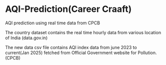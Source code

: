 # AQI-Prediction(Career Craaft)
 AQI prediction using real time data from CPCB

  The country dataset contains the real time hourly data from various location of India (data.gov.in)

  The new data csv file contains AQI index data from june 2023 to current(Jan 2025) fetched from Official Government website for Pollution.(CPCB)
  
